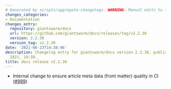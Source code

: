 ```yaml
---
# Generated by scripts/aggregate-changelogs. WARNING: Manual edits to this files will be overwritten.
changes_categories:
- Documentation
changes_entry:
  repository: giantswarm/docs
  url: https://github.com/giantswarm/docs/releases/tag/v2.2.30
  version: 2.2.30
  version_tag: v2.2.30
date: '2021-06-23T14:38:46'
description: Changelog entry for giantswarm/docs version 2.2.30, published on 23 June
  2021, 14:38.
title: docs release v2.2.30
---
```


- Internal change to ensure article meta data (front matter) quality in CI ([#989](https://github.com/giantswarm/docs/pull/989))
